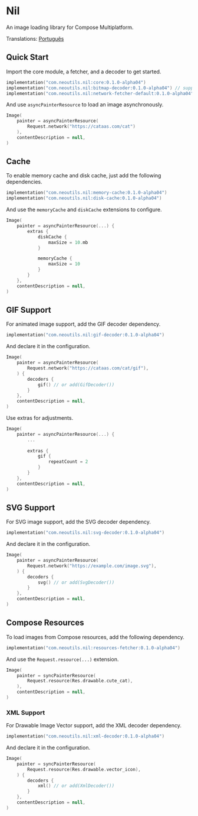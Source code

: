# Nil

An image loading library for Compose Multiplatform.

Translations: [Português](README-pt.md)

## Quick Start

Import the core module, a fetcher, and a decoder to get started.

```kotlin
implementation("com.neoutils.nil:core:0.1.0-alpha04")
implementation("com.neoutils.nil:bitmap-decoder:0.1.0-alpha04") // supports PNG, JPEG and WEBP
implementation("com.neoutils.nil:network-fetcher-default:0.1.0-alpha04")
```

And use `asyncPainterResource` to load an image asynchronously.

```kotlin
Image(
    painter = asyncPainterResource(
        Request.network("https://cataas.com/cat")
    ),
    contentDescription = null,
)
```

## Cache

To enable memory cache and disk cache, just add the following dependencies.

```kotlin
implementation("com.neoutils.nil:memory-cache:0.1.0-alpha04")
implementation("com.neoutils.nil:disk-cache:0.1.0-alpha04")
```

And use the `memoryCache` and `diskCache` extensions to configure.

``` kotlin
Image(
    painter = asyncPainterResource(...) {
        extras {
            diskCache {
                maxSize = 10.mb
            }

            memoryCache {
                maxSize = 10
            }
        }
    },
    contentDescription = null,
)
```

## GIF Support

For animated image support, add the GIF decoder dependency.

```kotlin
implementation("com.neoutils.nil:gif-decoder:0.1.0-alpha04")
```

And declare it in the configuration.

```kotlin
Image(
    painter = asyncPainterResource(
        Request.network("https://cataas.com/cat/gif"),
    ) {
        decoders {
            gif() // or add(GifDecoder())
        }
    },
    contentDescription = null,
)
```

Use extras for adjustments.

``` kotlin
Image(
    painter = asyncPainterResource(...) {
        ...
    
        extras {
            gif {
                repeatCount = 2
            }
        }
    },
    contentDescription = null,
)
```

## SVG Support

For SVG image support, add the SVG decoder dependency.

```kotlin
implementation("com.neoutils.nil:svg-decoder:0.1.0-alpha04")
```

And declare it in the configuration.

```kotlin
Image(
    painter = asyncPainterResource(
        Request.network("https://example.com/image.svg"),
    ) {
        decoders {
            svg() // or add(SvgDecoder())
        }
    },
    contentDescription = null,
)
```

## Compose Resources

To load images from Compose resources, add the following dependency.

```kotlin
implementation("com.neoutils.nil:resources-fetcher:0.1.0-alpha04")
```

And use the `Request.resource(...)` extension.

```kotlin
Image(
    painter = syncPainterResource(
        Request.resource(Res.drawable.cute_cat),
    ),
    contentDescription = null,
)
```

### XML Support

For Drawable Image Vector support, add the XML decoder dependency.

```kotlin
implementation("com.neoutils.nil:xml-decoder:0.1.0-alpha04")
```

And declare it in the configuration.

```kotlin
Image(
    painter = syncPainterResource(
        Request.resource(Res.drawable.vector_icon),
    ) {
        decoders {
            xml() // or add(XmlDecoder())
        }
    },
    contentDescription = null,
)
```